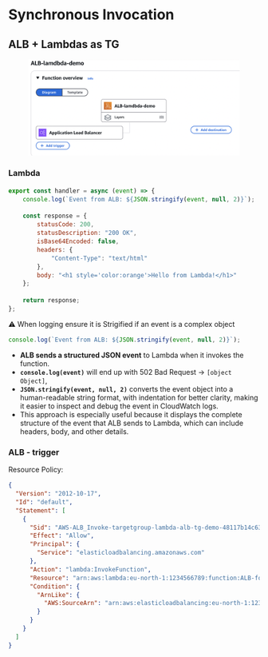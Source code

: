 # Synchronous Invocation

## ALB + Lambdas as TG

<figure><img src="../../../.gitbook/assets/alb-lambda.png" alt=""><figcaption></figcaption></figure>

### Lambda

```javascript
export const handler = async (event) => {
    console.log(`Event from ALB: ${JSON.stringify(event, null, 2)}`);
    
    const response = {
        statusCode: 200,
        statusDescription: "200 OK",
        isBase64Encoded: false,
        headers: {
            "Content-Type": "text/html"
        },
        body: "<h1 style='color:orange'>Hello from Lambda!</h1>"
    };
    
    return response;
};

```

&#x20;:warning: When logging ensure it is Strigified if an event is a complex object&#x20;

```javascript
console.log(`Event from ALB: ${JSON.stringify(event, null, 2)}`);
```

* **ALB sends a structured JSON event** to Lambda when it invokes the function.
* **`console.log(event)`** will end up with 502 Bad Request ->  `[object Object]`,
* **`JSON.stringify(event, null, 2)`** converts the event object into a human-readable string format, with indentation for better clarity, making it easier to inspect and debug the event in CloudWatch logs.
* This approach is especially useful because it displays the complete structure of the event that ALB sends to Lambda, which can include headers, body, and other details.

### ALB - trigger

Resource Policy:

```json
{
  "Version": "2012-10-17",
  "Id": "default",
  "Statement": [
    {
      "Sid": "AWS-ALB_Invoke-targetgroup-lambda-alb-tg-demo-48117b14c63066f8",
      "Effect": "Allow",
      "Principal": {
        "Service": "elasticloadbalancing.amazonaws.com"
      },
      "Action": "lambda:InvokeFunction",
      "Resource": "arn:aws:lambda:eu-north-1:1234566789:function:ALB-for-lambda",
      "Condition": {
        "ArnLike": {
          "AWS:SourceArn": "arn:aws:elasticloadbalancing:eu-north-1:1234566789:targetgroup/lambda-alb-tg-demo/48117b14c66064f8"
        }
      }
    }
  ]
}
```





